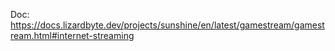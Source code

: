 Doc: https://docs.lizardbyte.dev/projects/sunshine/en/latest/gamestream/gamestream.html#internet-streaming